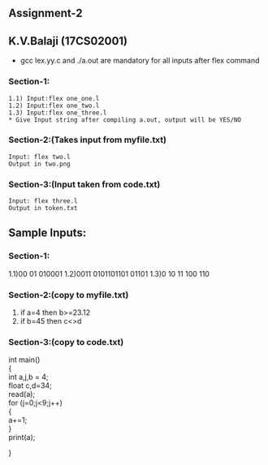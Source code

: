 ## Assignment-2
## K.V.Balaji (17CS02001)

* gcc lex.yy.c and ./a.out are mandatory for all inputs after flex command
### Section-1:
    1.1) Input:flex one_one.l 
    1.2) Input:flex one_two.l
    1.3) Input:flex one_three.l
    * Give Input string after compiling a.out, output will be YES/NO

### Section-2:(Takes input from myfile.txt)
    Input: flex two.l
    Output in two.png

### Section-3:(Input taken from code.txt)
    Input: flex three.l
    Output in token.txt

## Sample Inputs:
### Section-1:
1.1)00
    01
    010001
1.2)0011
    0101101101
    01101
1.3)0
    10
    11
    100
    110

### Section-2:(copy to myfile.txt)
1) if a=4 then b>=23.12
2) if b=45 then c<>d

### Section-3:(copy to code.txt)
int main()<br>
{<br>
int a,j,b = 4;<br>
float c,d=34;<br>
read(a);<br>
for (j=0;j<9;j++)<br>
{<br>
 a+=1;<br>
}<br>
print(a);<br>

}<br>
